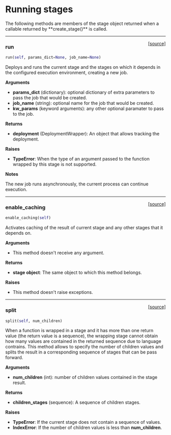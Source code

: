 <h1>Running stages</h1>
The following methods are members of the stage object returned when a callable returned by **create_stage()** is called.

----

<span style="float:right;">[[source]](https://github.com/DeepLearnI/foundations/blob/master/foundations/stage_connector_wrapper.py#L81)</span>

### run


```python
run(self, params_dict=None, job_name=None)
```



Deploys and runs the current stage and the stages on which it depends in the configured execution
environment, creating a new job.

__Arguments__

- __params_dict__ (dictionary): optional dictionary of extra parameters to pass the job that would be created.
- __job_name__ (string): optional name for the job that would be created.
- __kw_params__ (keyword arguments): any other optional paramater to pass to the job.

__Returns__

- __deployment__ (DeploymentWrapper): An object that allows tracking the deployment.

__Raises__

- __TypeError__: When the type of an argument passed to the function wrapped by this stage is not supported.

__Notes__

The new job runs asynchronously, the current process can continue execution.


----

<span style="float:right;">[[source]](https://github.com/DeepLearnI/foundations/blob/master/foundations/stage_connector_wrapper.py#L57)</span>

### enable_caching


```python
enable_caching(self)
```



Activates caching of the result of current stage and any other stages that it depends on.

__Arguments__

- This method doesn't receive any argument.

__Returns__

- __stage object__: The same object to which this method belongs.

__Raises__

- This method doesn't raise exceptions.


----

<span style="float:right;">[[source]](https://github.com/DeepLearnI/foundations/blob/master/foundations/stage_connector_wrapper.py#L142)</span>

### split


```python
split(self, num_children)
```



When a function is wrapped in a stage and it has more than one return value (the return value
is a sequence), the wrapping stage cannot obtain how many values are contained in the returned
sequence due to language contrains. This method allows to specify the number of children values
and splits the result in a corresponding sequence of stages that can be pass forward.

__Arguments__

- __num_children__ (int): number of children values contained in the stage result.

__Returns__

- __children_stages__ (sequence): A sequence of children stages.

__Raises__

- __TypeError__: If the current stage does not contain a sequence of values.
- __IndexError__: If the number of children values is less than __num_children__.


